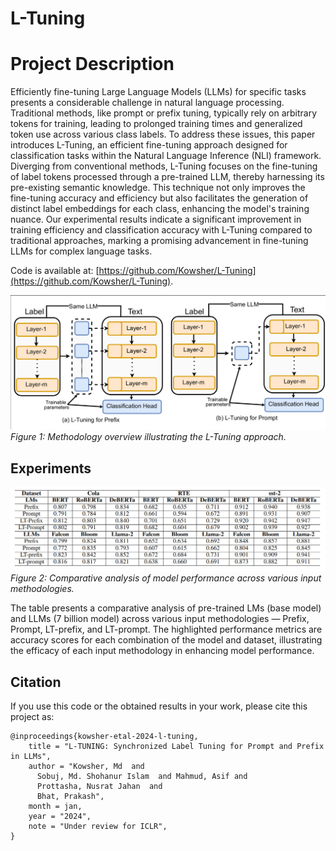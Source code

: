 # L-Tuning


# Project Description

Efficiently fine-tuning Large Language Models (LLMs) for specific tasks presents a considerable challenge in natural language processing. Traditional methods, like prompt or prefix tuning, typically rely on arbitrary tokens for training, leading to prolonged training times and generalized token use across various class labels. To address these issues, this paper introduces L-Tuning, an efficient fine-tuning approach designed for classification tasks within the Natural Language Inference (NLI) framework. Diverging from conventional methods, L-Tuning focuses on the fine-tuning of label tokens processed through a pre-trained LLM, thereby harnessing its pre-existing semantic knowledge. This technique not only improves the fine-tuning accuracy and efficiency but also facilitates the generation of distinct label embeddings for each class, enhancing the model's training nuance. Our experimental results indicate a significant improvement in training efficiency and classification accuracy with L-Tuning compared to traditional approaches, marking a promising advancement in fine-tuning LLMs for complex language tasks.

Code is available at: [https://github.com/Kowsher/L-Tuning](https://github.com/Kowsher/L-Tuning).


![Methodology](assets/methodology.png)
*Figure 1: Methodology overview illustrating the L-Tuning approach.*

## Experiments 


![Performance Analysis](assets/performance_figure.png)
*Figure 2: Comparative analysis of model performance across various input methodologies.*


The table presents a comparative analysis of pre-trained LMs (base model) and LLMs (7 billion model) across various input methodologies — Prefix, Prompt, LT-prefix, and LT-prompt. The highlighted performance metrics are accuracy scores for each combination of the model and dataset, illustrating the efficacy of each input methodology in enhancing model performance.


## Citation

If you use this code or the obtained results in your work, please cite this project as:

```
@inproceedings{kowsher-etal-2024-l-tuning,
    title = "L-TUNING: Synchronized Label Tuning for Prompt and Prefix in LLMs",
    author = "Kowsher, Md  and
      Sobuj, Md. Shohanur Islam  and Mahmud, Asif and
      Prottasha, Nusrat Jahan  and
      Bhat, Prakash",
    month = jan,
    year = "2024",
    note = "Under review for ICLR",
}

```
